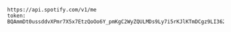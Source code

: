 	https://api.spotify.com/v1/me
    token:
    BQAmmDt0ussddvXPmr7X5x7EtzQoOo6Y_pmKgC2WyZQULMDs9Ly7i5rKJlKTmDCgz9LI362rvdSafyKPY8T1qXljfS3O
